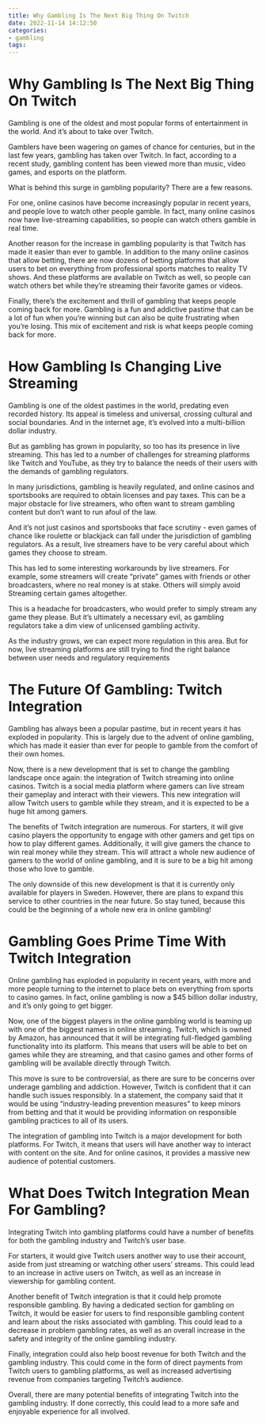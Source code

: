 ```yaml
---
title: Why Gambling Is The Next Big Thing On Twitch
date: 2022-11-14 14:12:50
categories:
- gambling
tags:
---
```



#  Why Gambling Is The Next Big Thing On Twitch

Gambling is one of the oldest and most popular forms of entertainment in the world. And it’s about to take over Twitch.

Gamblers have been wagering on games of chance for centuries, but in the last few years, gambling has taken over Twitch. In fact, according to a recent study, gambling content has been viewed more than music, video games, and esports on the platform.

What is behind this surge in gambling popularity? There are a few reasons.

For one, online casinos have become increasingly popular in recent years, and people love to watch other people gamble. In fact, many online casinos now have live-streaming capabilities, so people can watch others gamble in real time.

Another reason for the increase in gambling popularity is that Twitch has made it easier than ever to gamble. In addition to the many online casinos that allow betting, there are now dozens of betting platforms that allow users to bet on everything from professional sports matches to reality TV shows. And these platforms are available on Twitch as well, so people can watch others bet while they’re streaming their favorite games or videos.

Finally, there’s the excitement and thrill of gambling that keeps people coming back for more. Gambling is a fun and addictive pastime that can be a lot of fun when you’re winning but can also be quite frustrating when you’re losing. This mix of excitement and risk is what keeps people coming back for more.

#  How Gambling Is Changing Live Streaming

Gambling is one of the oldest pastimes in the world, predating even recorded history. Its appeal is timeless and universal, crossing cultural and social boundaries. And in the internet age, it’s evolved into a multi-billion dollar industry.

But as gambling has grown in popularity, so too has its presence in live streaming. This has led to a number of challenges for streaming platforms like Twitch and YouTube, as they try to balance the needs of their users with the demands of gambling regulators.

In many jurisdictions, gambling is heavily regulated, and online casinos and sportsbooks are required to obtain licenses and pay taxes. This can be a major obstacle for live streamers, who often want to stream gambling content but don’t want to run afoul of the law.

And it’s not just casinos and sportsbooks that face scrutiny - even games of chance like roulette or blackjack can fall under the jurisdiction of gambling regulators. As a result, live streamers have to be very careful about which games they choose to stream.

This has led to some interesting workarounds by live streamers. For example, some streamers will create “private” games with friends or other broadcasters, where no real money is at stake. Others will simply avoid Streaming certain games altogether.

This is a headache for broadcasters, who would prefer to simply stream any game they please. But it’s ultimately a necessary evil, as gambling regulators take a dim view of unlicensed gambling activity.

As the industry grows, we can expect more regulation in this area. But for now, live streaming platforms are still trying to find the right balance between user needs and regulatory requirements

#  The Future Of Gambling: Twitch Integration

Gambling has always been a popular pastime, but in recent years it has exploded in popularity. This is largely due to the advent of online gambling, which has made it easier than ever for people to gamble from the comfort of their own homes.

Now, there is a new development that is set to change the gambling landscape once again: the integration of Twitch streaming into online casinos. Twitch is a social media platform where gamers can live stream their gameplay and interact with their viewers. This new integration will allow Twitch users to gamble while they stream, and it is expected to be a huge hit among gamers.

The benefits of Twitch integration are numerous. For starters, it will give casino players the opportunity to engage with other gamers and get tips on how to play different games. Additionally, it will give gamers the chance to win real money while they stream. This will attract a whole new audience of gamers to the world of online gambling, and it is sure to be a big hit among those who love to gamble.

The only downside of this new development is that it is currently only available for players in Sweden. However, there are plans to expand this service to other countries in the near future. So stay tuned, because this could be the beginning of a whole new era in online gambling!

#  Gambling Goes Prime Time With Twitch Integration

Online gambling has exploded in popularity in recent years, with more and more people turning to the internet to place bets on everything from sports to casino games. In fact, online gambling is now a $45 billion dollar industry, and it’s only going to get bigger.

Now, one of the biggest players in the online gambling world is teaming up with one of the biggest names in online streaming. Twitch, which is owned by Amazon, has announced that it will be integrating full-fledged gambling functionality into its platform. This means that users will be able to bet on games while they are streaming, and that casino games and other forms of gambling will be available directly through Twitch.

This move is sure to be controversial, as there are sure to be concerns over underage gambling and addiction. However, Twitch is confident that it can handle such issues responsibly. In a statement, the company said that it would be using “industry-leading prevention measures” to keep minors from betting and that it would be providing information on responsible gambling practices to all of its users.

The integration of gambling into Twitch is a major development for both platforms. For Twitch, it means that users will have another way to interact with content on the site. And for online casinos, it provides a massive new audience of potential customers.

#  What Does Twitch Integration Mean For Gambling?

Integrating Twitch into gambling platforms could have a number of benefits for both the gambling industry and Twitch’s user base.

For starters, it would give Twitch users another way to use their account, aside from just streaming or watching other users’ streams. This could lead to an increase in active users on Twitch, as well as an increase in viewership for gambling content.

Another benefit of Twitch integration is that it could help promote responsible gambling. By having a dedicated section for gambling on Twitch, it would be easier for users to find responsible gambling content and learn about the risks associated with gambling. This could lead to a decrease in problem gambling rates, as well as an overall increase in the safety and integrity of the online gambling industry.

Finally, integration could also help boost revenue for both Twitch and the gambling industry. This could come in the form of direct payments from Twitch users to gambling platforms, as well as increased advertising revenue from companies targeting Twitch’s audience.

Overall, there are many potential benefits of integrating Twitch into the gambling industry. If done correctly, this could lead to a more safe and enjoyable experience for all involved.